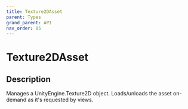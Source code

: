 ```yaml
---
title: Texture2DAsset
parent: Types
grand_parent: API
nav_order: 85
---
```


# Texture2DAsset

## Description

Manages a UnityEngine.Texture2D object. Loads/unloads the asset on-demand as it's requested by views.
